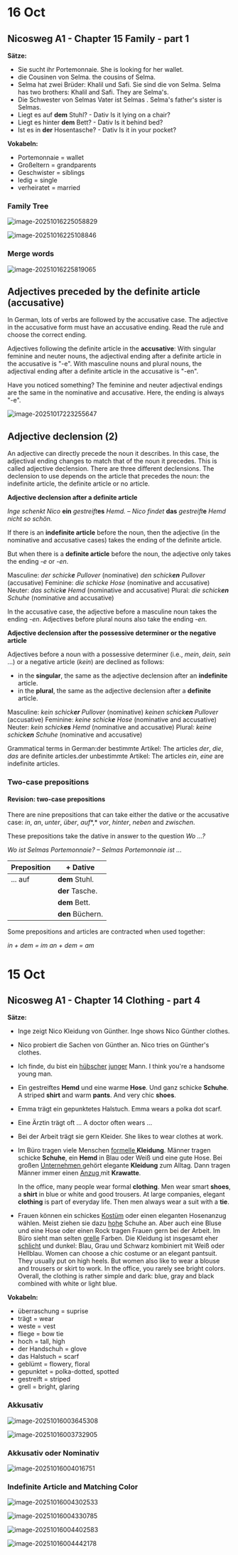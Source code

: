 # 16 Oct

## Nicosweg A1 - Chapter 15 Family - part 1

**Sätze:**

- Sie sucht ihr Portemonnaie.
  She is looking for her wallet.
- die Cousinen von Selma.
  the cousins of Selma.
- Selma hat zwei Brüder: Khalil und Safi. Sie sind die von Selma.
  Selma has two brothers: Khalil and Safi. They are Selma's.
- Die Schwester von Selmas Vater ist Selmas .
  Selma's father's sister is Selmas.
- Liegt es auf **dem** Stuhl? - Dativ
  Is it lying on a chair?
- Liegt es hinter **dem** Bett? - Dativ
  Is it behind bed?
- Ist es in **der** Hosentasche? - Dativ
  Is it in your pocket?

**Vokabeln:**

- Portemonnaie = wallet
- Großeltern = grandparents
- Geschwister = siblings
- ledig = single
- verheiratet = married



### Family Tree

![image-20251016225058829](./img/day15-21/image-20251016225058829.png)

![image-20251016225108846](./img/day15-21/image-20251016225108846.png)



### Merge words

![image-20251016225819065](./img/day15-21/image-20251016225819065.png)



## Adjectives preceded by the definite article (accusative)

In German, lots of verbs are followed by the accusative case. The adjective in the accusative form must have an accusative ending. Read the rule and choose the correct ending.

Adjectives following the definite article in the **accusative**: 
With singular feminine and neuter nouns, the adjectival ending after a definite article in the accusative is "-e".
With masculine nouns and plural nouns, the adjectival ending after a definite article in the accusative is "-en".

Have you noticed something? The feminine and neuter adjectival endings are the same in the nominative and accusative. Here, the ending is always "-e".

![image-20251017223255647](./img/day15-21/image-20251017223255647.png)



## Adjective declension (2)

An adjective can directly precede the noun it describes. In this case, the adjectival ending changes to match that of the noun it precedes. This is called adjective declension. There are three different declensions. The declension to use depends on the article that precedes the noun: the indefinite article, the definite article or no article.

**Adjective declension after a definite article**

*Inge schenkt Nico* **ein** *gestreift***es** *Hemd. – Nico findet* **das** *gestreift***e** *Hemd nicht so schön.*

If there is an **indefinite article** before the noun, then the adjective (in the nominative and accusative cases) takes the ending of the definite article.

But when there is a **definite article** before the noun, the adjective only takes the ending *-e* or *-en*.

 Masculine: 
*der schick**e** Pullover* (nominative)
*den schick**en** Pullover* (accusative)
Feminine:
*die schicke Hose* (nominative and accusative)
Neuter:
*das schick**e** Hemd* (nominative and accusative)
Plural:
*die schick**en** Schuhe* (nominative and accusative)


In the accusative case, the adjective before a masculine noun takes the ending *-en*.
Adjectives before plural nouns also take the ending *-en*.

 

**Adjective declension after the possessive determiner or the negative article**

Adjectives before a noun with a possessive determiner (i.e., *mein*, *dein*, *sein* …) or a negative article (*kein*) are declined as follows:

- in the **singular**, the same as the adjective declension after an **indefinite** article.
- in the **plural**, the same as the adjective declension after a **definite** article.

 Masculine:
*kein schick**er** Pullover* (nominative)
*keinen schick**en** Pullover* (accusative)
Feminine:
*keine schick**e** Hose* (nominative and accusative)
Neuter:
*kein schick**es** Hemd* (nominative and accusative)
Plural:
*keine schick**en** Schuhe* (nominative and accusative)

Grammatical terms in German:der bestimmte Artikel: The articles *der*, *die*, *das* are definite articles.der unbestimmte Artikel: The articles *ein*, *eine* are indefinite articles.



### Two-case prepositions

#### **Revision: two-case prepositions**

There are nine prepositions that can take either the dative or the accusative case: *in*, *an*, *unter*, *über*, *auf**,* *vor*, *hinter*, *neben* and *zwischen*.

These prepositions take the dative in answer to the question *Wo …?*

*Wo ist Selmas Portemonnaie? – Selmas Portemonnaie ist ...*

| Preposition | + Dative         |
| ----------- | ---------------- |
| ... auf     | **dem** Stuhl.   |
|             | **der** Tasche.  |
|             | **dem** Bett.    |
|             | **den** Büchern. |

 

Some prepositions and articles are contracted when used together:

*in + dem = im
an + dem = am*

# 15 Oct

## Nicosweg A1 - Chapter 14 Clothing - part 4

**Sätze:**

- Inge zeigt Nico Kleidung von Günther.
  Inge shows Nico Günther clothes.
- Nico probiert die Sachen von Günther an.
  Nico tries on Günther's clothes.
- Ich finde, du bist ein [hübscher](https://learngerman.dw.com/en/youre-a-good-looking-young-man/l-37661765/e-37662029#) [junger](https://learngerman.dw.com/en/youre-a-good-looking-young-man/l-37661765/e-37662029#) Mann. 
  I think you're a handsome young man.
- Ein gestreiftes **Hemd** und eine warme **Hose**. Und ganz schicke **Schuhe**.
  A striped **shirt** and warm **pants**. And very chic **shoes**.
- Emma trägt ein gepunktetes Halstuch.
  Emma wears a polka dot scarf.
- Eine Ärztin trägt oft …
  A doctor often wears ...
- Bei der Arbeit trägt sie gern Kleider.
  She likes to wear clothes at work.
- Im Büro tragen viele Menschen [formelle ](https://learngerman.dw.com/en/what-do-people-wear-at-the-office/l-37661765/e-37664214#)**Kleidung**. Männer tragen schicke **Schuhe**, ein **Hemd** in Blau oder Weiß und eine gute Hose. Bei großen [Unternehmen ](https://learngerman.dw.com/en/what-do-people-wear-at-the-office/l-37661765/e-37664214#)gehört elegante **Kleidung** zum Alltag. Dann tragen Männer immer einen [Anzug ](https://learngerman.dw.com/en/what-do-people-wear-at-the-office/l-37661765/e-37664214#)mit **Krawatte**.
  
  In the office, many people wear formal **clothing**. Men wear smart **shoes**, a **shirt** in blue or white and good trousers. At large companies, elegant **clothing** is part of everyday life. Then men always wear a suit with a **tie**.
  
- Frauen können ein schickes [Kostüm](https://learngerman.dw.com/en/what-do-people-wear-at-the-office/l-37661765/e-37664214#) oder einen eleganten Hosenanzug wählen. Meist ziehen sie dazu [hohe](https://learngerman.dw.com/en/what-do-people-wear-at-the-office/l-37661765/e-37664214#) Schuhe an. Aber auch eine Bluse und eine Hose oder einen Rock tragen Frauen gern bei der Arbeit. Im Büro sieht man selten [grelle](https://learngerman.dw.com/en/what-do-people-wear-at-the-office/l-37661765/e-37664214#) Farben. Die Kleidung ist insgesamt eher [schlicht](https://learngerman.dw.com/en/what-do-people-wear-at-the-office/l-37661765/e-37664214#) und dunkel: Blau, Grau und Schwarz kombiniert mit Weiß oder Hellblau.
  Women can choose a chic costume or an elegant pantsuit. They usually put on high heels. But women also like to wear a blouse and trousers or skirt to work. In the office, you rarely see bright colors. Overall, the clothing is rather simple and dark: blue, gray and black combined with white or light blue.

**Vokabeln:**

- überraschung = suprise
- trägt = wear
- weste = vest
- fliege = bow tie
- hoch = tall, high
- der Handschuh = glove
- das Halstuch = scarf
- geblümt = flowery, floral
- gepunktet = polka-dotted, spotted
- gestreift = striped
- grell = bright, glaring



### Akkusativ

![image-20251016003645308](./img/day15-21/image-20251016003645308.png)

![image-20251016003732905](./img/day15-21/image-20251016003732905.png)

### Akkusativ oder Nominativ

![image-20251016004016751](./img/day15-21/image-20251016004016751.png)



### Indefinite Article and Matching Color

![image-20251016004302533](./img/day15-21/image-20251016004302533.png)

![image-20251016004330785](./img/day15-21/image-20251016004330785.png)

![image-20251016004402583](./img/day15-21/image-20251016004402583.png)

![image-20251016004442178](./img/day15-21/image-20251016004442178.png)